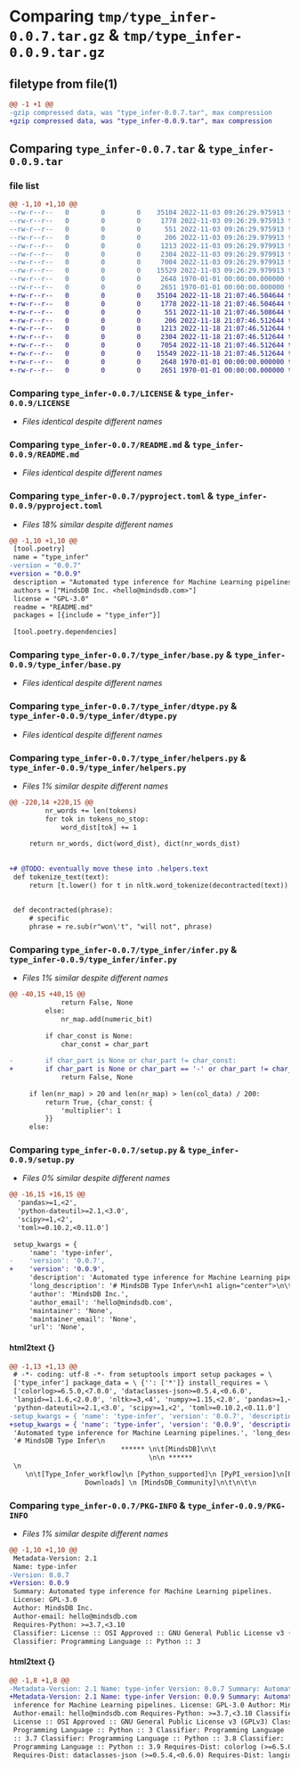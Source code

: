 # Comparing `tmp/type_infer-0.0.7.tar.gz` & `tmp/type_infer-0.0.9.tar.gz`

## filetype from file(1)

```diff
@@ -1 +1 @@
-gzip compressed data, was "type_infer-0.0.7.tar", max compression
+gzip compressed data, was "type_infer-0.0.9.tar", max compression
```

## Comparing `type_infer-0.0.7.tar` & `type_infer-0.0.9.tar`

### file list

```diff
@@ -1,10 +1,10 @@
--rw-r--r--   0        0        0    35104 2022-11-03 09:26:29.975913 type_infer-0.0.7/LICENSE
--rw-r--r--   0        0        0     1778 2022-11-03 09:26:29.975913 type_infer-0.0.7/README.md
--rw-r--r--   0        0        0      551 2022-11-03 09:26:29.975913 type_infer-0.0.7/pyproject.toml
--rw-r--r--   0        0        0      206 2022-11-03 09:26:29.979913 type_infer-0.0.7/type_infer/__init__.py
--rw-r--r--   0        0        0     1213 2022-11-03 09:26:29.979913 type_infer-0.0.7/type_infer/base.py
--rw-r--r--   0        0        0     2304 2022-11-03 09:26:29.979913 type_infer-0.0.7/type_infer/dtype.py
--rw-r--r--   0        0        0     7004 2022-11-03 09:26:29.979913 type_infer-0.0.7/type_infer/helpers.py
--rw-r--r--   0        0        0    15529 2022-11-03 09:26:29.979913 type_infer-0.0.7/type_infer/infer.py
--rw-r--r--   0        0        0     2648 1970-01-01 00:00:00.000000 type_infer-0.0.7/setup.py
--rw-r--r--   0        0        0     2651 1970-01-01 00:00:00.000000 type_infer-0.0.7/PKG-INFO
+-rw-r--r--   0        0        0    35104 2022-11-18 21:07:46.504644 type_infer-0.0.9/LICENSE
+-rw-r--r--   0        0        0     1778 2022-11-18 21:07:46.504644 type_infer-0.0.9/README.md
+-rw-r--r--   0        0        0      551 2022-11-18 21:07:46.508644 type_infer-0.0.9/pyproject.toml
+-rw-r--r--   0        0        0      206 2022-11-18 21:07:46.512644 type_infer-0.0.9/type_infer/__init__.py
+-rw-r--r--   0        0        0     1213 2022-11-18 21:07:46.512644 type_infer-0.0.9/type_infer/base.py
+-rw-r--r--   0        0        0     2304 2022-11-18 21:07:46.512644 type_infer-0.0.9/type_infer/dtype.py
+-rw-r--r--   0        0        0     7054 2022-11-18 21:07:46.512644 type_infer-0.0.9/type_infer/helpers.py
+-rw-r--r--   0        0        0    15549 2022-11-18 21:07:46.512644 type_infer-0.0.9/type_infer/infer.py
+-rw-r--r--   0        0        0     2648 1970-01-01 00:00:00.000000 type_infer-0.0.9/setup.py
+-rw-r--r--   0        0        0     2651 1970-01-01 00:00:00.000000 type_infer-0.0.9/PKG-INFO
```

### Comparing `type_infer-0.0.7/LICENSE` & `type_infer-0.0.9/LICENSE`

 * *Files identical despite different names*

### Comparing `type_infer-0.0.7/README.md` & `type_infer-0.0.9/README.md`

 * *Files identical despite different names*

### Comparing `type_infer-0.0.7/pyproject.toml` & `type_infer-0.0.9/pyproject.toml`

 * *Files 18% similar despite different names*

```diff
@@ -1,10 +1,10 @@
 [tool.poetry]
 name = "type_infer"
-version = "0.0.7"
+version = "0.0.9"
 description = "Automated type inference for Machine Learning pipelines."
 authors = ["MindsDB Inc. <hello@mindsdb.com>"]
 license = "GPL-3.0"
 readme = "README.md"
 packages = [{include = "type_infer"}]
 
 [tool.poetry.dependencies]
```

### Comparing `type_infer-0.0.7/type_infer/base.py` & `type_infer-0.0.9/type_infer/base.py`

 * *Files identical despite different names*

### Comparing `type_infer-0.0.7/type_infer/dtype.py` & `type_infer-0.0.9/type_infer/dtype.py`

 * *Files identical despite different names*

### Comparing `type_infer-0.0.7/type_infer/helpers.py` & `type_infer-0.0.9/type_infer/helpers.py`

 * *Files 1% similar despite different names*

```diff
@@ -220,14 +220,15 @@
         nr_words += len(tokens)
         for tok in tokens_no_stop:
             word_dist[tok] += 1
 
     return nr_words, dict(word_dist), dict(nr_words_dist)
 
 
+# @TODO: eventually move these into .helpers.text
 def tokenize_text(text):
     return [t.lower() for t in nltk.word_tokenize(decontracted(text)) if contains_alnum(t)]
 
 
 def decontracted(phrase):
     # specific
     phrase = re.sub(r"won\'t", "will not", phrase)
```

### Comparing `type_infer-0.0.7/type_infer/infer.py` & `type_infer-0.0.9/type_infer/infer.py`

 * *Files 1% similar despite different names*

```diff
@@ -40,15 +40,15 @@
             return False, None
         else:
             nr_map.add(numeric_bit)
 
         if char_const is None:
             char_const = char_part
 
-        if char_part is None or char_part != char_const:
+        if char_part is None or char_part == '-' or char_part != char_const:
             return False, None
 
     if len(nr_map) > 20 and len(nr_map) > len(col_data) / 200:
         return True, {char_const: {
             'multiplier': 1
         }}
     else:
```

### Comparing `type_infer-0.0.7/setup.py` & `type_infer-0.0.9/setup.py`

 * *Files 0% similar despite different names*

```diff
@@ -16,15 +16,15 @@
  'pandas>=1,<2',
  'python-dateutil>=2.1,<3.0',
  'scipy>=1,<2',
  'toml>=0.10.2,<0.11.0']
 
 setup_kwargs = {
     'name': 'type-infer',
-    'version': '0.0.7',
+    'version': '0.0.9',
     'description': 'Automated type inference for Machine Learning pipelines.',
     'long_description': '# MindsDB Type Infer\n<h1 align="center">\n\t<img width="300" src="https://github.com/mindsdb/mindsdb_native/blob/stable/assets/MindsDBColorPurp@3x.png?raw=true" alt="MindsDB">\n\t<br>\n\n</h1>\n<div align="center">\n\t<a href="https://github.com/mindsdb/type_infer/actions/workflows/python-package.yml"><img src="https://github.com/mindsdb/type_infer/actions/workflows/python-package.yml/badge.svg?branch=stable" alt="Type Infer workflow"></a>\n  <a href="https://www.python.org/downloads/" target="_blank"><img src="https://img.shields.io/badge/python-3.8.x|%203.9.x-brightgreen.svg" alt="Python supported"></a>\n  <a href="https://badge.fury.io/py/type-infer"><img src="https://badge.fury.io/py/type-infer.svg" alt="PyPI version" height="18"></a>\n<img alt="PyPI - Downloads" src="https://img.shields.io/pypi/dm/type-infer">  \n    <a href="https://join.slack.com/t/mindsdbcommunity/shared_invite/zt-o8mrmx3l-5ai~5H66s6wlxFfBMVI6wQ" target="_blank"><img src="https://img.shields.io/badge/slack-@mindsdbcommunity-brightgreen.svg?logo=slack " alt="MindsDB Community"></a>\n\t</br>\n\t\n  <h3 align="center">\n    <a href="https://www.mindsdb.com?utm_medium=community&utm_source=github&utm_campaign=mindsdb%20repo">Website</a>\n    <span> | </span>\n    <a href="https://mindsdb.github.io/type_infer/">Docs</a>\n    <span> | </span>\n    <a href="https://join.slack.com/t/mindsdbcommunity/shared_invite/zt-o8mrmx3l-5ai~5H66s6wlxFfBMVI6wQ">Community Slack</a>\n    <span> | </span>\n    <a href="https://github.com/mindsdb/mindsdb/projects">Contribute</a>\n    <span> | </span>\n    <a href="https://mindsdb.com/hacktoberfest">Hacktoberfest</a>\n  </h3>\n  \n</div>\nAutomated type inference for Machine Learning pipelines.\n\n# Documentation\n<a href="https://mindsdb.github.io/type_infer">Documentation link</a>\n',
     'author': 'MindsDB Inc.',
     'author_email': 'hello@mindsdb.com',
     'maintainer': 'None',
     'maintainer_email': 'None',
     'url': 'None',
```

#### html2text {}

```diff
@@ -1,13 +1,13 @@
 # -*- coding: utf-8 -*- from setuptools import setup packages = \
 ['type_infer'] package_data = \ {'': ['*']} install_requires = \
 ['colorlog>=6.5.0,<7.0.0', 'dataclasses-json>=0.5.4,<0.6.0',
 'langid>=1.1.6,<2.0.0', 'nltk>=3,<4', 'numpy>=1.15,<2.0', 'pandas>=1,<2',
 'python-dateutil>=2.1,<3.0', 'scipy>=1,<2', 'toml>=0.10.2,<0.11.0']
-setup_kwargs = { 'name': 'type-infer', 'version': '0.0.7', 'description':
+setup_kwargs = { 'name': 'type-infer', 'version': '0.0.9', 'description':
 'Automated type inference for Machine Learning pipelines.', 'long_description':
 '# MindsDB Type Infer\n
                            ****** \n\t[MindsDB]\n\t
                                   \n\n ******
 \n
    \n\t[Type_Infer_workflow]\n [Python_supported]\n [PyPI_version]\n[PyPI -
                   Downloads] \n [MindsDB_Community]\n\t\n\t\n
```

### Comparing `type_infer-0.0.7/PKG-INFO` & `type_infer-0.0.9/PKG-INFO`

 * *Files 1% similar despite different names*

```diff
@@ -1,10 +1,10 @@
 Metadata-Version: 2.1
 Name: type-infer
-Version: 0.0.7
+Version: 0.0.9
 Summary: Automated type inference for Machine Learning pipelines.
 License: GPL-3.0
 Author: MindsDB Inc.
 Author-email: hello@mindsdb.com
 Requires-Python: >=3.7,<3.10
 Classifier: License :: OSI Approved :: GNU General Public License v3 (GPLv3)
 Classifier: Programming Language :: Python :: 3
```

#### html2text {}

```diff
@@ -1,8 +1,8 @@
-Metadata-Version: 2.1 Name: type-infer Version: 0.0.7 Summary: Automated type
+Metadata-Version: 2.1 Name: type-infer Version: 0.0.9 Summary: Automated type
 inference for Machine Learning pipelines. License: GPL-3.0 Author: MindsDB Inc.
 Author-email: hello@mindsdb.com Requires-Python: >=3.7,<3.10 Classifier:
 License :: OSI Approved :: GNU General Public License v3 (GPLv3) Classifier:
 Programming Language :: Python :: 3 Classifier: Programming Language :: Python
 :: 3.7 Classifier: Programming Language :: Python :: 3.8 Classifier:
 Programming Language :: Python :: 3.9 Requires-Dist: colorlog (>=6.5.0,<7.0.0)
 Requires-Dist: dataclasses-json (>=0.5.4,<0.6.0) Requires-Dist: langid
```

